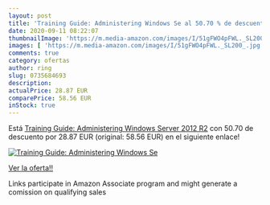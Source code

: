 ```yaml
---
layout: post
title: 'Training Guide: Administering Windows Se al 50.70 % de descuento'
date: 2020-09-11 08:22:07
thumbnailImage: 'https://m.media-amazon.com/images/I/51gFWO4pFWL._SL200_.jpg'
images: [ 'https://m.media-amazon.com/images/I/51gFWO4pFWL._SL200_.jpg' ]
comments: true
category: ofertas
author: ring
slug: 0735684693
description:
actualPrice: 28.87 EUR
comparePrice: 58.56 EUR
inStock: true
---
```


Está [Training Guide: Administering Windows Server 2012 R2](https://www.amazon.it/dp/0735684693/?tag=tolees00-21) con 50.70 de descuento por 28.87 EUR (original: 58.56 EUR) en el siguiente enlace!

[![Training Guide: Administering Windows Se](https://m.media-amazon.com/images/I/51gFWO4pFWL._SL200_.jpg)](https://www.amazon.it/dp/0735684693/?tag=tolees00-21)

[Ver la oferta!!](https://www.amazon.it/dp/0735684693/?tag=tolees00-21)

Links participate in Amazon Associate program and might generate a comission on qualifying sales



